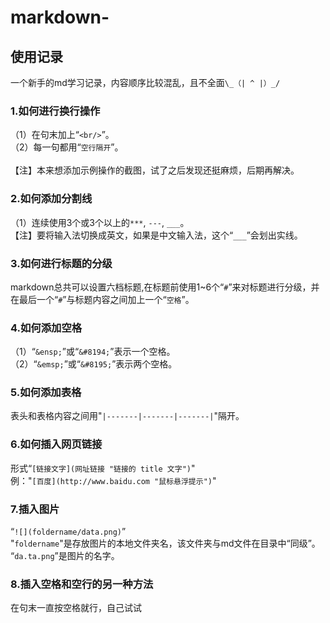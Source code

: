 # markdown-
## 使用记录
一个新手的md学习记录，内容顺序比较混乱，且不全面`\_（| ^ |）_/`
### 1.如何进行换行操作
（1）在句末加上“`<br/>`”。<br/>
（2）每一句都用“`空行隔开`”。<br/>              
【注】本来想添加示例操作的截图，试了之后发现还挺麻烦，后期再解决。           
### 2.如何添加分割线
（1）连续使用3个或3个以上的`***`, `---`, `___`。<br/>
【注】要将输入法切换成英文，如果是中文输入法，这个“`___`”会划出实线。<br/>
### 3.如何进行标题的分级
markdown总共可以设置六档标题,在标题前使用1~6个“`#`”来对标题进行分级，并在最后一个“`#`”与标题内容之间加上一个“`空格`”。<br/>
### 4.如何添加空格
（1）“`&ensp;`”或“`&#8194;`”表示一个空格。<br/>
（2）“`&emsp;`”或“`&#8195;`”表示两个空格。<br/>
### 5.如何添加表格
表头和表格内容之间用"`|-------|-------|-------|`"隔开。<br/>
### 6.如何插入网页链接
形式“`[链接文字](网址链接 "链接的 title 文字")`"<br/>
例："`[百度](http://www.baidu.com "鼠标悬浮提示")`"<br/>
### 7.插入图片
“`![](foldername/data.png)`”<br/>
"`foldername`"是存放图片的本地文件夹名，该文件夹与md文件在目录中“同级”。<br/>
“`da.ta.png`”是图片的名字。<br/>
### 8.插入空格和空行的另一种方法
在句末一直按空格就行，自己试试<br/>













